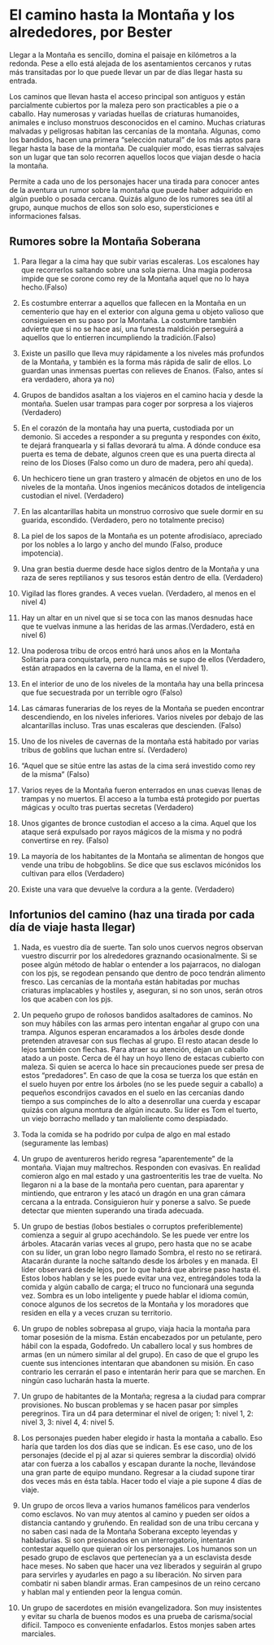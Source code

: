 
# El camino hasta la Montaña y los alrededores, por Bester
Llegar a la Montaña es sencillo, domina el paisaje en kilómetros a la redonda. Pese a ello está alejada de los asentamientos cercanos y rutas más transitadas por lo que puede llevar un par de días llegar hasta su entrada. 

Los caminos que llevan hasta el acceso principal son antiguos y están parcialmente cubiertos por la maleza pero son practicables a pie o a caballo. Hay numerosas y variadas huellas de criaturas humanoides, animales e incluso monstruos desconocidos en el camino. Muchas criaturas malvadas y peligrosas habitan las cercanías de la montaña. Algunas, como los bandidos, hacen una primera “selección natural” de los más aptos para llegar hasta la base de la montaña. De cualquier modo, esas tierras salvajes son un lugar que tan solo recorren aquellos locos que viajan desde o hacia la montaña.

Permite a cada uno de los personajes hacer una tirada para conocer antes de la aventura  un rumor sobre la montaña que puede haber adquirido en algún pueblo o posada cercana. Quizás alguno de los rumores sea útil al grupo, aunque muchos de ellos son solo eso, supersticiones e informaciones falsas.

## Rumores sobre la Montaña Soberana

1. Para llegar a la cima hay que subir varias escaleras. Los escalones hay que recorrerlos saltando sobre una sola pierna. Una magia poderosa impide que se corone como rey de la Montaña aquel que no lo haya hecho.(Falso)

2. Es costumbre enterrar a aquellos que fallecen en la Montaña en un cementerio que hay en el exterior con alguna gema u objeto valioso que consiguiesen en su paso por la Montaña. La costumbre también advierte que si no se hace así, una funesta maldición perseguirá a aquellos que lo entierren incumpliendo la tradición.(Falso)

3. Existe un pasillo que lleva muy rápidamente a los niveles más profundos de la Montaña, y también es la forma más rápida de salir de ellos. Lo guardan unas inmensas puertas con relieves de Enanos. (Falso, antes sí era verdadero, ahora ya no)

4. Grupos de bandidos asaltan a los viajeros en el camino hacia y desde la montaña. Suelen usar trampas para coger por sorpresa a los viajeros (Verdadero)

5. En el corazón de la montaña hay una puerta, custodiada por un demonio. Si accedes a responder a su pregunta y respondes con éxito, te dejará franquearla y si fallas devorará tu alma. A dónde conduce esa puerta es tema de debate, algunos creen que es una puerta directa al reino de los Dioses (Falso como un duro de madera, pero ahí queda).

6. Un hechicero tiene un gran trastero y almacén de objetos en uno de los niveles de la montaña. Unos ingenios  mecánicos dotados de inteligencia custodian el nivel. (Verdadero)

7. En las alcantarillas habita un monstruo corrosivo que suele dormir en su guarida, escondido. (Verdadero, pero no totalmente preciso)

8. La piel de los sapos de la Montaña es un potente afrodisíaco, apreciado por los nobles a lo largo y ancho del mundo (Falso, produce impotencia).

9. Una gran bestia duerme desde hace siglos dentro de la Montaña y una raza de seres reptilianos y sus tesoros están dentro de ella. (Verdadero)

10. Vigilad las flores grandes. A veces vuelan. (Verdadero, al menos en el nivel 4)  

11. Hay un altar en un nivel que si se toca con las manos desnudas hace que te vuelvas inmune a las heridas de las armas.(Verdadero, está en nivel 6) 

12. Una poderosa tribu de orcos entró hará unos años en la Montaña Solitaria para conquistarla, pero nunca más se supo de ellos (Verdadero, están atrapados en la caverna de la llama, en el nivel 1).

13. En el interior de uno de los niveles de la montaña hay una bella princesa que fue secuestrada por un terrible ogro (Falso)

14. Las cámaras funerarias de los reyes de la Montaña se pueden encontrar descendiendo, en los niveles inferiores. Varios niveles por debajo de las alcantarillas incluso. Tras unas escaleras que descienden. (Falso)

15. Uno de los niveles de cavernas de la montaña está habitado por varias tribus de goblins que luchan entre sí. (Verdadero)

16. “Aquel que se sitúe entre las astas de la cima será investido como rey de la misma” (Falso)

17. Varios reyes de la Montaña fueron enterrados en unas cuevas llenas de trampas y no muertos. El acceso a la tumba está protegido por puertas mágicas y oculto tras puertas secretas (Verdadero) 

18. Unos gigantes de bronce custodian el acceso a la cima. Aquel que los ataque será expulsado por rayos mágicos de la misma y no podrá convertirse en rey. (Falso)

19. La mayoría de los habitantes de la Montaña se alimentan de hongos que vende una tribu de hobgoblins. Se dice que sus esclavos micónidos los cultivan para ellos (Verdadero)

20. Existe una vara que devuelve la cordura a la gente. (Verdadero)

## Infortunios del camino (haz una tirada por cada día de viaje hasta llegar)

1. Nada, es vuestro día de suerte. Tan solo unos cuervos negros observan vuestro discurrir por los alrededores graznando ocasionalmente. Si se posee algún método de hablar o entender a los pajarracos, no dialogan con los pjs, se regodean pensando que dentro de poco tendrán alimento fresco. Las cercanías de la montaña están habitadas por muchas criaturas implacables y hostiles y, aseguran, si no son unos, serán otros los que acaben con los pjs.

2. Un pequeño grupo de roñosos bandidos asaltadores de caminos. No son muy hábiles con las armas pero intentan engañar al grupo con una trampa. Algunos esperan encaramados a los árboles desde donde pretenden atravesar con sus flechas al grupo. El resto atacan desde lo lejos también con flechas. Para atraer su atención, dejan un caballo atado a un poste. Cerca de él hay un hoyo lleno de estacas cubierto con maleza. Si quien se acerca lo hace sin precauciones puede ser presa de estos “predadores”. En caso de que la cosa se tuerza los que están en el suelo huyen por entre los árboles (no se les puede seguir a caballo) a pequeños escondrijos cavados en el suelo en las cercanías dando tiempo a sus compinches de lo alto a desenrollar una cuerda y escapar quizás con alguna montura de algún incauto. Su líder es Tom el tuerto, un viejo borracho mellado y tan maloliente como despiadado.

3. Toda la comida se ha podrido por culpa de algo en mal estado (seguramente las lembas)

4. Un grupo de aventureros herido regresa “aparentemente” de la montaña. Viajan muy maltrechos. Responden con evasivas. En realidad comieron algo en mal estado y una gastroenteritis les trae de vuelta. No llegaron ni a la base de la montaña pero cuentan, para aparentar y mintiendo, que entraron y les atacó un dragón en una gran cámara cercana a la entrada. Consiguieron huir y ponerse a salvo. Se puede detectar que mienten superando una tirada adecuada.

5. Un grupo de bestias (lobos bestiales o corruptos preferiblemente) comienza a seguir al grupo acechándolo. Se les puede ver entre los árboles. Atacarán varias veces al grupo, pero hasta que no se acabe con su líder, un gran lobo negro llamado Sombra, el resto no se retirará. Atacarán durante la noche saltando desde los árboles y en manada. El líder observará desde lejos, por lo que habrá que abrirse paso hasta él. Estos lobos hablan y se les puede evitar una vez, entregándoles toda la comida y algún caballo de carga; el truco no funcionará una segunda vez. Sombra es un lobo inteligente y puede hablar el idioma común, conoce algunos de los secretos de la Montaña y los moradores que residen en ella y a veces cruzan su territorio.

6. Un grupo de nobles sobrepasa al grupo, viaja hacia la montaña para tomar posesión de la misma. Están encabezados por un petulante, pero hábil con la espada, Godofredo. Un caballero local y sus hombres de armas (en un número similar al del grupo). En caso de que el grupo les cuente sus intenciones intentaran que abandonen su misión. En caso contrario les cerrarán el paso e intentarán herir para que se marchen. En ningún caso lucharán hasta la muerte.

7. Un grupo de habitantes de la Montaña; regresa a la ciudad para comprar provisiones. No buscan problemas y se hacen pasar por simples peregrinos. Tira un d4 para determinar el nivel de origen; 1: nivel 1, 2: nivel 3, 3: nivel 4, 4: nivel 5.

8. Los personajes pueden haber elegido ir hasta la montaña a caballo. Eso haría que tarden los dos días que se indican. Es ese caso, uno de los personajes (decide el pj al azar si quieres sembrar la discordia) olvidó  atar con fuerza a los caballos y escapan durante la noche, llevándose una gran parte de equipo mundano. Regresar a la ciudad supone tirar dos veces más en ésta tabla. Hacer todo el viaje a pie supone 4 días de viaje.

9. Un grupo de orcos lleva a varios humanos famélicos para venderlos como esclavos. No van muy atentos al camino y pueden ser oídos a distancia cantando y gruñendo. En realidad son de una tribu cercana y no saben casi nada de la Montaña Soberana excepto leyendas y habladurías. Si son presionados en un interrogatorio, intentarán contestar aquello que quieran oír los personajes. Los humanos son un pesado grupo de esclavos que pertenecían ya a un esclavista desde hace meses. No saben que hacer una vez liberados y seguirán al grupo para servirles y ayudarles en pago a su liberación. No sirven para combatir ni saben blandir armas. Eran campesinos de un reino cercano y hablan mal y entienden peor la lengua común.

10. Un grupo de sacerdotes en misión evangelizadora. Son muy insistentes y evitar su charla de buenos modos es una prueba de carisma/social difícil. Tampoco es conveniente enfadarlos. Estos monjes saben artes marciales.
